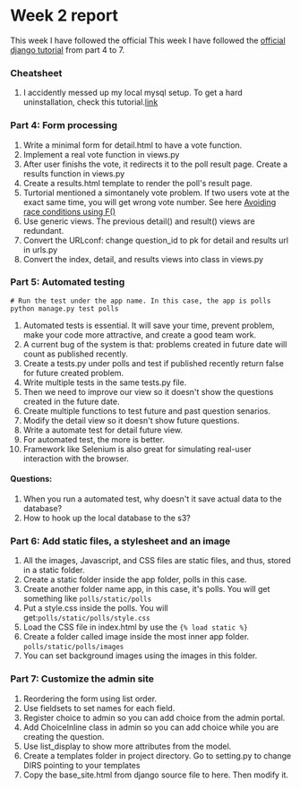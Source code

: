 # Week 2 report
This week I have followed the official This week I have followed the [official django tutorial](https://docs.djangoproject.com/en/3.0/intro/tutorial01/)
from part 4 to 7.

### Cheatsheet
1. I accidently messed up my local mysql setup. To get a hard uninstallation, check this tutorial.[link](https://gist.github.com/vitorbritto/0555879fe4414d18569d)

### Part 4: Form processing
1. Write a minimal form for detail.html to have a vote function.
2. Implement a real vote function in views.py
3. After user finishs the vote, it redirects it to the poll result page. Create a results function in views.py
4. Create a results.html template to render the poll's result page.
5. Turtorial mentioned a simontanely vote problem. If two users vote at the exact same time, you will get wrong vote
number. See here [Avoiding race conditions using F()](https://docs.djangoproject.com/en/3.0/ref/models/expressions/#avoiding-race-conditions-using-f)
6. Use generic views. The previous detail() and result() views are redundant.
7. Convert the URLconf: change question_id to pk for detail and results url in urls.py
8. Convert the index, detail, and results views into class in views.py

### Part 5: Automated testing
```shell script
# Run the test under the app name. In this case, the app is polls
python manage.py test polls
```
1. Automated tests is essential. It will save your time, prevent problem, make your code more attractive, and create a
good team work.
2. A current bug of the system is that: problems created in future date will count as published recently.
3. Create a tests.py under polls and test if published recently return false for future created problem.
4. Write multiple tests in the same tests.py file.
5. Then we need to improve our view so it doesn't show the questions created in the future date. 
6. Create multiple functions to test future and past question senarios.
7. Modify the detail view so it doesn't show future questions.
8. Write a automate test for detail future view.
9. For automated test, the more is better.
10. Framework like Selenium is also great for simulating real-user interaction with the browser.

#### Questions:
1. When you run a automated test, why doesn't it save actual data to the database?
2. How to hook up the local database to the s3?

### Part 6: Add static files, a stylesheet and an image
1. All the images, Javascript, and CSS files are static files, and thus, stored in a static folder.
2. Create a static folder inside the app folder, polls in this case.
3. Create another folder name app, in this case, it's polls. You will get something like ```polls/static/polls```
4. Put a style.css inside the polls. You will get:```polls/static/polls/style.css```
5. Load the CSS file in index.html by use the ```{% load static %}```
6. Create a folder called image inside the most inner app folder. ```polls/static/polls/images```
7. You can set background images using the images in this folder.

### Part 7: Customize the admin site
1. Reordering the form using list order.
2. Use fieldsets to set names for each field.
3. Register choice to admin so you can add choice from the admin portal.
4. Add ChoiceInline class in admin so you can add choice while you are creating the question.
5. Use list_display to show more attributes from the model.
6. Create a templates folder in project directory. Go to setting.py to change DIRS pointing to your templates
7. Copy the base_site.html from django source file to here. Then modify it.